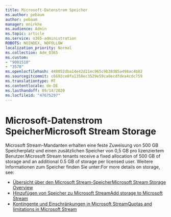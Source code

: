 ```yaml
---
title: Microsoft-Datenstrom Speicher
ms.author: pebaum
author: pebaum
manager: mnirkhe
ms.audience: Admin
ms.topic: article
ms.service: o365-administration
ROBOTS: NOINDEX, NOFOLLOW
localization_priority: Normal
ms.collection: Adm_O365
ms.custom:
- "9001510"
- "3570"
ms.openlocfilehash: 448052dba14e42d21ec965c9b38d85a498ac4b82
ms.sourcegitcommit: c6692ce0fa1358ec3529e59ca0ecdfdea4cdc759
ms.translationtype: MT
ms.contentlocale: de-DE
ms.lasthandoff: 09/14/2020
ms.locfileid: "47675297"
---
```

# <a name="microsoft-stream-storage"></a><span data-ttu-id="91171-102">Microsoft-Datenstrom Speicher</span><span class="sxs-lookup"><span data-stu-id="91171-102">Microsoft Stream Storage</span></span>

<span data-ttu-id="91171-103">Microsoft Stream-Mandanten erhalten eine feste Zuweisung von 500 GB Speicherplatz und einen zusätzlichen Speicher von 0,5 GB pro lizenziertem Benutzer.</span><span class="sxs-lookup"><span data-stu-id="91171-103">Microsoft Stream tenants receive a fixed allocation of 500 GB of storage and an additional 0.5 GB of storage per licensed user.</span></span>
<span data-ttu-id="91171-104">Weitere Informationen zum Speicher finden Sie unter:</span><span class="sxs-lookup"><span data-stu-id="91171-104">For more details on storage, see:</span></span>

- [<span data-ttu-id="91171-105">Übersicht über den Microsoft Stream-Speicher</span><span class="sxs-lookup"><span data-stu-id="91171-105">Microsoft Stream Storage Overview</span></span>](https://docs.microsoft.com/stream/license-overview#storage)
- [<span data-ttu-id="91171-106">Hinzufügen von Speicher zu Microsoft Stream</span><span class="sxs-lookup"><span data-stu-id="91171-106">Add storage to Microsoft Stream</span></span>](https://docs.microsoft.com/stream/storage-add-on)
- [<span data-ttu-id="91171-107">Kontingente und Einschränkungen in Microsoft Stream</span><span class="sxs-lookup"><span data-stu-id="91171-107">Quotas and limitations in Microsoft Stream</span></span>](https://docs.microsoft.com/stream/quotas-and-limitations)
